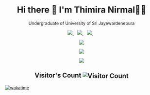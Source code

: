 <h1 align='center'>
   Hi there 👋 I'm Thimira Nirmal👨‍💻
</h1>

<p align='center'>
  Undergraduate of University of Sri Jayewardenepura 
</p>

<p align='center'>
  
  <a href="https://www.linkedin.com/in/thimiranirmal//">
    <img src="https://img.shields.io/badge/linkedin-%230077B5.svg?&style=for-the-badge&logo=linkedin&logoColor=white" />
  </a>&nbsp;&nbsp;
  <a href="https://www.facebook.com/thimiranirmal">
    <img src="https://img.shields.io/badge/Facebook-1877F2?style=for-the-badge&logo=facebook&logoColor=white" />        
  </a>&nbsp;&nbsp;
  <a href="https://twitter.com/timnirmal/">
    <img src="https://img.shields.io/badge/Twitter-1DA1F2?style=for-the-badge&logo=twitter&logoColor=white" />        
  </a>&nbsp;&nbsp;
  
</p>

<!--
**timnirmal/timnirmal** is a ✨ _special_ ✨ repository because its `README.md` (this file) appears on your GitHub profile.

Here are some ideas to get you started:

- 🔭 I’m currently working on ...
- 🌱 I’m currently learning ...
- 👯 I’m looking to collaborate on ...
- 🤔 I’m looking for help with ...
- 💬 Ask me about ...
- 📫 How to reach me: ... 
- 😄 Pronouns: ...
- ⚡ Fun fact: ...
-->
<!--
[![Twitter](https://img.shields.io/badge/-Twitter-222222?style=flat-square&logo=twitter&logoColor=white&link=https://twitter.com/timnirmal/)](https://twitter.com/timnirmal)
[![Facebook](https://img.shields.io/badge/Facebook-222222?&style=flat-square&logo=facebook&logoColor=white&link=https://www.facebook.com/thimiranirmal)](https://www.facebook.com/thimiranirmal)
[![Linkedin](https://img.shields.io/badge/-LinkedIn-222222?style=flat-square&logo=Linkedin&logoColor=white&link=https://www.linkedin.com/in/thimiranirmal/)](https://www.linkedin.com/in/thimiranirmal/)
-->

<p align='center'>
  <a href="#"><img src="https://github-readme-stats.vercel.app/api?username=timnirmal&show_icons=true&theme=radical&count_private=true"></a>
</p>

<p align='center'>
   <a href="#"><img src="https://github-readme-streak-stats.herokuapp.com?user=timnirmal&theme=tokyonight&date_format=M%20j%5B%2C%20Y%5D"></a>
</p>

<p align='center'>
  <a href="#"><img src="https://github-readme-stats.vercel.app/api/top-langs/?username=timnirmal"></a>
</p>

<p align="center">
  <h2 align="center">Visitor's Count <img align="center" src="https://profile-counter.glitch.me/timnirmal/count.svg" alt="Visitor Count" /></h2>
</p>


<!--
[![TimNirmal's wakatime stats](https://github-readme-stats.vercel.app/api/wakatime?username=timnirmal)](https://github.com/anuraghazra/github-readme-stats)
-->

[![wakatime](https://wakatime.com/badge/user/1ef7207e-8c7f-48e7-85dd-ae25ae25470e.svg)](https://wakatime.com/@1ef7207e-8c7f-48e7-85dd-ae25ae25470e)



